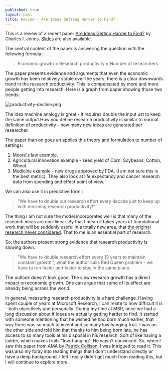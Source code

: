 ```yaml
---
published: true
layout: post
title: Review - Are Ideas Getting Harder to Find? 
---
```

This is a review of a recent paper [Are Ideas Getting Harder to Find?](https://web.stanford.edu/~chadj/IdeaPF.pdf) by Charles I. Jones. [Slides](https://web.stanford.edu/~chadj/slides-ideas.pdf) are also available.

The central content of the paper is answering the question with the following formula :

> Economic growth = Research productivity × Number of researchers

The paper presents evidence and arguments that even the economic growth has been relatively stable over the years, there is a clear downwards trend in the research productivity. This is compensated by more and more people getting into research. Here is a graph from paper showing those two trends:

![productivity-decline.png]({{site.baseurl}}/images/ideas-1.png)

The idea machine analogy is great - it requires double the input ust to keep the same output.How you define research productivity is similar to normal definition of productivity - how many new ideas are generated per researcher.

The paper than on goes an applies this theory and formulation to number of settings:

1. Moore's law example.
2. Agricultural innovation example - seed yield of Corn, Soybeans, Cotton, Wheat.
3. Medicine example - new drugs approved by FDA. (I am not sure this is the best metric). They also look at life expectancy and cancer research data from spending and effect point of view.

We can also use it in predictive form :

> "We have to double our research effort every decade just to keep up with declining research productivity!"

The thing I am not sure the model incorporates well is that many of the research ideas are non-linear. By that I mean it takes years of foundational work that will be suddenly useful in a totally new area, that [the original research never considered](https://www.ideatovalue.com/inno/nickskillicorn/2016/09/10-famous-inventions-culmination-peoples-work/). That to me is an essential part of research.

So, the authors present strong evidence that research productivity is slowing down.

> "We have to double research effort every 13 years to maintain constant growth.", what the author calls Red Queen problem - we have to run faster and faster to stay in the same place. 

The outlook doesn't look good. The slow research growth has a direct impact on economic growth. One can argue that some of its effect are already being across the world. 

In general, measuring research productivity is a hard challenge. Having spent couple of years at Microsoft Research, I can relate to how difficult it is - both objectively and personally. During my time at MSR, once we had a long discussion about if ideas are actually getting harder to find. It started with someone mentioning that he wished he had born much earlier, that way there was so much to invent and so many low hanging fruit. I was on the other side and told him that thanks to him being born late, he has access to so many tools at his disposal in his research. Sort of like having a ladder, which makes fruits "low-hanging". He wasn't convinced. So, when I saw this paper from AMA by [Patrick Collison](https://twitter.com/patrickc), I was intrigued  to read it. This was also my foray into reading things that I don't understand directly or have a deep background. I felt I really didn't get much from reading this, but I will continue to explore more. 
